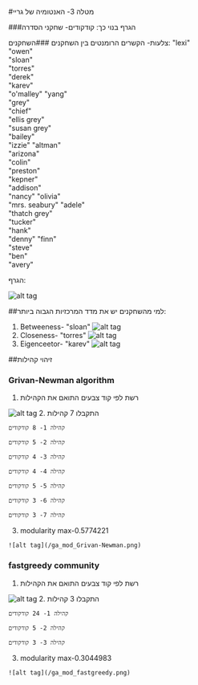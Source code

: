 #מטלה 3- האנטומיה של גריי

###הגרף בנוי כך:
קודקודים- שחקני הסדרה

צלעות- הקשרים הרומנטים בין השחקנים
###השחקנים:
"lexi"         
"owen"         
"sloan"        
"torres"       
"derek"        
"karev"        
"o'malley"
"yang"         
"grey"         
"chief"        
"ellis grey"   
"susan grey"   
"bailey"       
"izzie"
"altman"       
"arizona"      
"colin"        
"preston"      
"kepner"       
"addison"      
"nancy"
"olivia"       
"mrs. seabury" 
"adele"        
"thatch grey"  
"tucker"       
"hank"         
"denny"
"finn"         
"steve"        
"ben"          
"avery"   

הגרף:

![alt tag](/ga_plot.png)

##למי מהשחקנים יש את מדד המרכזיות הגבוה ביותר:
1. Betweeness- "sloan"
![alt tag](/ga_plot_betweenness.png)  
2. Closeness- "torres"
![alt tag](/ga_plot_closeness.png)
3. Eigenceetor- "karev"
![alt tag](/ga_plot_evcent.png)


##זיהוי קהילות

### Grivan-Newman algorithm

  1. רשת לפי קוד צבעים התואם את הקהילות
  
   ![alt tag](/ga_plot_Grivan-Newman.png)
  2. התקבלו 7 קהילות
  
    קהילה 1- 8 קודקודים

    קהילה 2- 5 קודקודים

    קהילה 3- 4 קודקודים

    קהילה 4- 4 קודקודים

    קהילה 5- 5 קודקודים

    קהילה 6- 3 קודקודים

    קהילה 7- 3 קודקודים
  3. modularity max-0.5774221
  
    ![alt tag](/ga_mod_Grivan-Newman.png)



### fastgreedy community

  1. רשת לפי קוד צבעים התואם את הקהילות
  
   ![alt tag](/ga_plot_fastgreedy.png)
  2. התקבלו 3 קהילות
  
    קהילה 1- 24 קודקודים

    קהילה 2- 5 קודקודים

    קהילה 3- 3 קודקודים
  3. modularity max-0.3044983
  
    ![alt tag](/ga_mod_fastgreedy.png)
